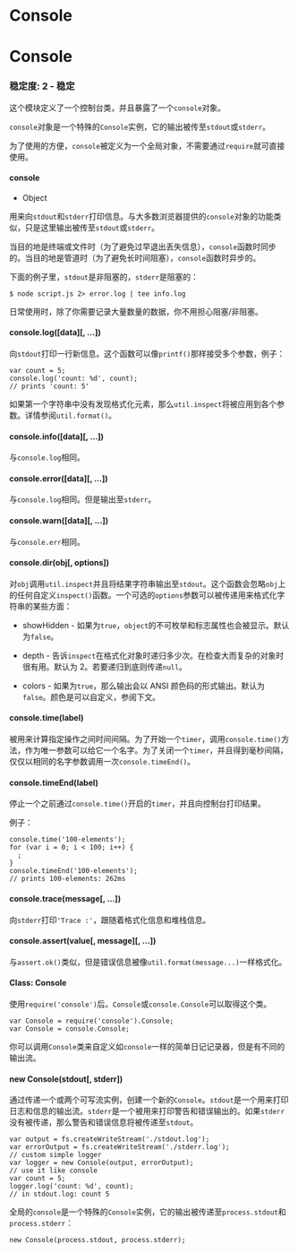 # Console

# Console

### 稳定度: 2 - 稳定

这个模块定义了一个控制台类，并且暴露了一个`console`对象。

`console`对象是一个特殊的`Console`实例，它的输出被传至`stdout`或`stderr`。

为了使用的方便，`console`被定义为一个全局对象，不需要通过`require`就可直接使用。

#### console

*   Object

用来向`stdout`和`stderr`打印信息。与大多数浏览器提供的`console`对象的功能类似，只是这里输出被传至`stdout`或`stderr`。

当目的地是终端或文件时（为了避免过早退出丢失信息），`console`函数时同步的。当目的地是管道时（为了避免长时间阻塞），`console`函数时异步的。

下面的例子里，`stdout`是非阻塞的，`stderr`是阻塞的：

```
$ node script.js 2> error.log | tee info.log 
```

日常使用时，除了你需要记录大量数量的数据，你不用担心阻塞/非阻塞。

#### console.log([data][, ...])

向`stdout`打印一行新信息。这个函数可以像`printf()`那样接受多个参数，例子：

```
var count = 5;
console.log('count: %d', count);
// prints 'count: 5' 
```

如果第一个字符串中没有发现格式化元素，那么`util.inspect`将被应用到各个参数。详情参阅`util.format()`。

#### console.info([data][, ...])

与`console.log`相同。

#### console.error([data][, ...])

与`console.log`相同。但是输出至`stderr`。

#### console.warn([data][, ...])

与`console.err`相同。

#### console.dir(obj[, options])

对`obj`调用`util.inspect`并且将结果字符串输出至`stdout`。这个函数会忽略`obj`上的任何自定义`inspect()`函数。一个可选的`options`参数可以被传递用来格式化字符串的某些方面：

*   showHidden - 如果为`true`，`object`的不可枚举和标志属性也会被显示。默认为`false`。

*   depth - 告诉`inspect`在格式化对象时递归多少次。在检查大而复杂的对象时很有用。默认为 2。若要递归到底则传递`null`。

*   colors - 如果为`true`，那么输出会以 ANSI 颜色码的形式输出。默认为`false`。颜色是可以自定义，参阅下文。

#### console.time(label)

被用来计算指定操作之间时间间隔。为了开始一个`timer`，调用`console.time()`方法，作为唯一参数可以给它一个名字。为了关闭一个`timer`，并且得到毫秒间隔，仅仅以相同的名字参数调用一次`console.timeEnd()`。

#### console.timeEnd(label)

停止一个之前通过`console.time()`开启的`timer`，并且向控制台打印结果。

例子：

```
console.time('100-elements');
for (var i = 0; i < 100; i++) {
  ;
}
console.timeEnd('100-elements');
// prints 100-elements: 262ms 
```

#### console.trace(message[, ...])

向`stderr`打印`'Trace :'`，跟随着格式化信息和堆栈信息。

#### console.assert(value[, message][, ...])

与`assert.ok()`类似，但是错误信息被像`util.format(message...)`一样格式化。

#### Class: Console

使用`require('console')`后。`Console`或`console.Console`可以取得这个类。

```
var Console = require('console').Console;
var Console = console.Console; 
```

你可以调用`Console`类来自定义如`console`一样的简单日记记录器，但是有不同的输出流。

#### new Console(stdout[, stderr])

通过传递一个或两个可写流实例，创建一个新的`Console`。`stdout`是一个用来打印日志和信息的输出流。`stderr`是一个被用来打印警告和错误输出的。如果`stderr`没有被传递，那么警告和错误信息将被传递至`stdout`。

```
var output = fs.createWriteStream('./stdout.log');
var errorOutput = fs.createWriteStream('./stderr.log');
// custom simple logger
var logger = new Console(output, errorOutput);
// use it like console
var count = 5;
logger.log('count: %d', count);
// in stdout.log: count 5 
```

全局的`console`是一个特殊的`Console`实例，它的输出被传递至`process.stdout`和`process.stderr`：

```
new Console(process.stdout, process.stderr); 
```